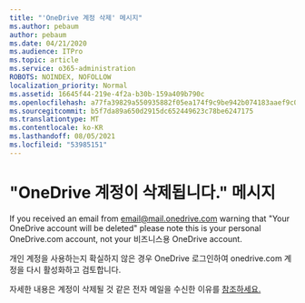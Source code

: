 ```yaml
---
title: "'OneDrive 계정 삭제' 메시지"
ms.author: pebaum
author: pebaum
ms.date: 04/21/2020
ms.audience: ITPro
ms.topic: article
ms.service: o365-administration
ROBOTS: NOINDEX, NOFOLLOW
localization_priority: Normal
ms.assetid: 16645f44-219e-4f2a-b30b-159a409b790c
ms.openlocfilehash: a77fa39829a550935882f05ea174f9c9be942b074183aaef9c0e464c94cfb4ba
ms.sourcegitcommit: b5f7da89a650d2915dc652449623c78be6247175
ms.translationtype: MT
ms.contentlocale: ko-KR
ms.lasthandoff: 08/05/2021
ms.locfileid: "53985151"
---
```

# <a name="onedrive-account-will-be-deleted-message"></a>"OneDrive 계정이 삭제됩니다." 메시지

If you received an email from email@mail.onedrive.com warning that "Your OneDrive account will be deleted" please note this is your personal OneDrive.com account, not your 비즈니스용 OneDrive account. 
  
개인 계정을 사용하는지 확실하지 않은 경우 OneDrive 로그인하여 onedrive.com 계정을 다시 활성화하고 검토합니다.
  
자세한 내용은 계정이 삭제될 것 같은 전자 메일을 수신한 이유를 [참조하세요.](https://go.microsoft.com/fwlink/?linkid=2036151&amp;clcid=0x409)
  

